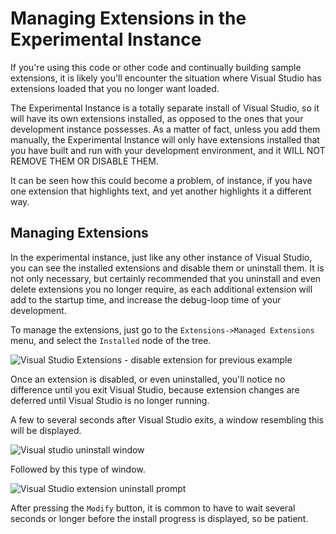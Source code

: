 # Managing Extensions in the Experimental Instance
If you're using this code or other code and continually building sample extensions, it is likely you'll encounter the situation where Visual Studio has extensions
loaded that you no longer want loaded.

The Experimental Instance is a totally separate install of Visual Studio, so it will have its own extensions installed, as opposed to the ones that your development instance
possesses.  As a matter of fact, unless you add them manually, the Experimental Instance will only have extensions installed that you have built and run with your development
environment, and it WILL NOT REMOVE THEM OR DISABLE THEM.

It can be seen how this could become a problem, of instance, if you have one extension that highlights text, and yet another highlights it a different way.  

## Managing Extensions
In the experimental instance, just like any other instance of Visual Studio, you can see the installed extensions and disable them or uninstall them.  It is not only
necessary, but certainly recommended that you uninstall and even delete extensions you no longer require, as each additional extension will add to the startup time,
and increase the debug-loop time of your development.

To manage the extensions, just go to the `Extensions->Managed Extensions` menu, and select the `Installed` node of the tree.

![Visual Studio Extensions - disable extension for previous example](https://user-images.githubusercontent.com/7321962/100652056-485d6000-333e-11eb-8a2d-5ff41a7e4fe9.jpg)

Once an extension is disabled, or even uninstalled, you'll notice no difference until you exit Visual Studio, because extension changes are deferred until Visual Studio
is no longer running.

A few to several seconds after Visual Studio exits, a window resembling this will be displayed.

![Visual studio uninstall window](https://user-images.githubusercontent.com/7321962/100652087-4f846e00-333e-11eb-9577-c6de03f4af31.jpg)

Followed by this type of window.

![Visual Studio extension uninstall prompt](https://user-images.githubusercontent.com/7321962/100652110-56ab7c00-333e-11eb-9bef-162717421ce7.jpg)

After pressing the `Modify` button, it is common to have to wait several seconds or longer before the install progress is displayed, so be patient.

